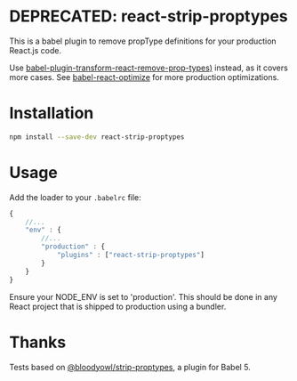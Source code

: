 # DEPRECATED: react-strip-proptypes

This is a babel plugin to remove propType definitions for your production React.js code.

Use [babel-plugin-transform-react-remove-prop-types)](https://github.com/oliviertassinari/babel-plugin-transform-react-remove-prop-types) instead, as it covers more cases. See [babel-react-optimize](https://github.com/thejameskyle/babel-react-optimize) for more production optimizations.

# Installation

```bash
npm install --save-dev react-strip-proptypes
```

# Usage

Add the loader to your `.babelrc` file:


```js
{
    //...
    "env" : {
        //...
        "production" : {
            "plugins" : ["react-strip-proptypes"]
        }
    }
}
```

Ensure your NODE_ENV is set to 'production'. This should be done in any React project that is shipped to production using a bundler.

# Thanks

Tests based on [@bloodyowl/strip-proptypes](https://github.com/bloodyowl/strip-proptypes), a plugin for Babel 5.